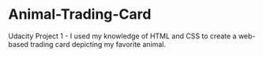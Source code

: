 # Animal-Trading-Card
Udacity Project 1 - I used my knowledge of HTML and CSS to create a web-based trading card depicting my favorite animal.
